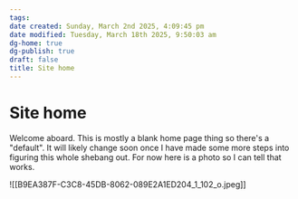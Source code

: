 ```yaml
---
tags: 
date created: Sunday, March 2nd 2025, 4:09:45 pm
date modified: Tuesday, March 18th 2025, 9:50:03 am
dg-home: true
dg-publish: true
draft: false
title: Site home
---
```


# Site home

Welcome aboard. This is mostly a blank home page thing so there's a "default". It will likely change soon once I have made some more steps into figuring this whole shebang out. For now here is a photo so I can tell that works. 

![[B9EA387F-C3C8-45DB-8062-089E2A1ED204_1_102_o.jpeg]]
